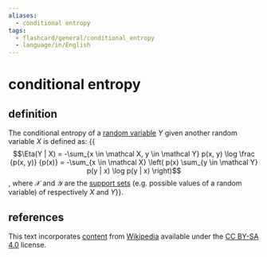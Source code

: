 ```yaml
---
aliases:
  - conditional entropy
tags:
  - flashcard/general/conditional_entropy
  - language/in/English
---
```


# conditional entropy

## definition

The conditional entropy of a [random variable](random%20variable.md) $Y$ given another random variable $X$ is defined as: {{$$\Eta(Y | X) = -\sum_{x \in \mathcal X, y \in \mathcal Y} p(x, y) \log \frac {p(x, y)} {p(x)} = -\sum_{x \in \mathcal X} \left( p(x) \sum_{y \in \mathcal Y} p(y | x) \log p(y | x) \right)$$, where $\mathcal X$ and $\mathcal Y$ are the [support sets](support%20(mathematics).md) (e.g. possible values of a random variable) of respectively $X$ and $Y$}}.

## references

This text incorporates [content](https://en.wikipedia.org/wiki/conditional_entropy) from [Wikipedia](Wikipedia.md) available under the [CC BY-SA 4.0](https://creativecommons.org/licenses/by-sa/4.0/) license.
